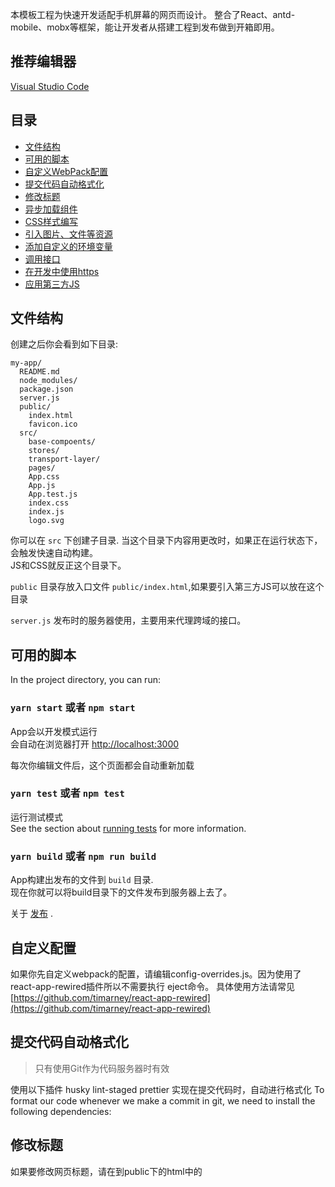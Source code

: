 本模板工程为快速开发适配手机屏幕的网页而设计。
整合了React、antd-mobile、mobx等框架，能让开发者从搭建工程到发布做到开箱即用。
## 推荐编辑器
[Visual Studio Code](https://code.visualstudio.com/)

## 目录

- [文件结构](#文件结构)
- [可用的脚本](#可用的脚本)
- [自定义WebPack配置](#自定义配置)
- [提交代码自动格式化](#提交代码自动格式化)
- [修改标题](#修改标题)
- [异步加载组件](#异步加载组件)
- [CSS样式编写](#样式编写)
- [引入图片、文件等资源](#引入图片等资源)
- [添加自定义的环境变量](#添加自定义的环境变量)
- [调用接口](#调用接口)
- [在开发中使用https](#在开发中使用https) 
- [应用第三方JS](#应用第三方JS)

## 文件结构

创建之后你会看到如下目录:

```
my-app/
  README.md
  node_modules/
  package.json
  server.js 
  public/
    index.html
    favicon.ico
  src/
    base-compoents/
    stores/
    transport-layer/
    pages/
    App.css
    App.js
    App.test.js
    index.css
    index.js
    logo.svg
```

你可以在 `src` 下创建子目录. 当这个目录下内容用更改时，如果正在运行状态下，会触发快速自动构建。<br>
JS和CSS就反正这个目录下。

`public` 目录存放入口文件 `public/index.html`,如果要引入第三方JS可以放在这个目录<br>

`server.js` 发布时的服务器使用，主要用来代理跨域的接口。<br>
 
## 可用的脚本

In the project directory, you can run:

### `yarn start` 或者 `npm start`

App会以开发模式运行<br>
会自动在浏览器打开 [http://localhost:3000](http://localhost:3000) 

每次你编辑文件后，这个页面都会自动重新加载<br> 

### `yarn test` 或者 `npm test`

运行测试模式<br>
See the section about [running tests](#running-tests) for more information.

### `yarn build` 或者 `npm run build`

App构建出发布的文件到 `build` 目录.<br> 
现在你就可以将build目录下的文件发布到服务器上去了。

关于 [发布](#deployment) .

## 自定义配置
如果你先自定义webpack的配置，请编辑config-overrides.js。因为使用了react-app-rewired插件所以不需要执行 eject命令。
具体使用方法请常见 [https://github.com/timarney/react-app-rewired](https://github.com/timarney/react-app-rewired)

## 提交代码自动格式化

>只有使用Git作为代码服务器时有效

使用以下插件 husky lint-staged prettier 实现在提交代码时，自动进行格式化
To format our code whenever we make a commit in git, we need to install the following dependencies:

## 修改标题

如果要修改网页标题，请在到public下的html中的<title>标签修改。


## 异步加载组件

因为默认情况下，webpack会将引用到的包都打包到同一个JS文件中，所以可能入口js文件可能会很大。
为了使用之变小，在使用react-router打开组件时，请使用如下方法引入

```js
const Login =()=><Async load={import('./Login')}/>

<Route  path='/Login' component={Login}/> 
```

## CSS样式编写

为了实现CSS样式的模块化。请在编写模块样式时在前面添加':local'

### `index.css`

```css
:local .Button {
  padding: 20px;
}
```

### `index.js`

```js
import React, { Component } from 'react';
import styles from './index.js';  

class Button extends Component {
  render() {
    // You can use them as regular CSS styles
    return <div className={styles.Button} />;
  }
}
```
 
## 引入图片等资源

为了减小Http的请求数目，在打包时webpack会将小于10k的图片直接转换成base64字符串放在html中。
**目前只支持bmp,gif,jpg,jpeg,png**

写法如下:

```js
import React from 'react';
import logo from './logo.png'; // Tell Webpack this JS file uses this image

console.log(logo); // /logo.84287d09.png

function Header() {
  // Import result is the URL of your image
  return <img src={logo} alt="Logo" />;
}

export default Header;
```
  

```css
:local .Logo {
  background-image: url(./logo.png);
}
```
## 使用VSCode调试

本工程可以使用VSCode进行调试。但需要先安装这个[Debugger for Chrome](#https://marketplace.visualstudio.com/items?itemName=msjsdiag.debugger-for-chrome)

## 添加自定义的环境变量

你可以在工程设置环境变量，好在JS、Html、CSS中使用，比如测试环境和正式环境需要不同的AppKey之类的。
默认的环境变量有 `NODE_ENV` ，它的值有`development` `production` `test` 分别对应运行的命令行`yarn start` `yarn build` `yarn test`。

**环境变量的值会在打包阶段被动态的替换掉**

### 设置环境变量

>注意: 自定义的环境变量必须以 `REACT_APP_` 开头. 
#### 1.文件内定义

可以在项目根目录下新建如下的文件（不同命令，会读取不同的文件）

* `.env： 默认使用`
* `.env.local：用于本地变量覆盖，这个文件会在除了test环境的所有环境加载`
* `.env.development,.env.test,.env.production：在对应的环境加载`
* `.env.development.local,.env.test.local,.env.production.local：在对应的环境加载，最高优先级，会覆盖.env.*的配置`
加载的优先级从高到低，依次为：

* `npm start`: `.env.development.local`, `.env.development`, `.env.local`, `.env`
* `npm run build`: `.env.production.local`, `.env.production`, `.env.local`, `.env`
* `npm test`: `.env.test.local`, `.env.test`, `.env` (注意没有 `.env.local`)

#### 2.命令行直接设置

环境变量还可以在运行命令行的时候直接设置

* Windows(cmd.ext): `set REACT_APP_SECRET_CODE=123&&npm start`
* Mac: `REACT_APP_SECRET_CODE=123 npm start`

### 使用环境变量

```jsx
render() {
  return (
    <div>
      <small>You are running this application in <b>{process.env.NODE_ENV}</b> mode.</small>
      <form>
        <input type="hidden" defaultValue={process.env.REACT_APP_SECRET_CODE} />
      </form>
    </div>
  );
}
```

```js
if (process.env.NODE_ENV !== 'production') {
  analytics.disable();
}
```

```html
<title>%REACT_APP_WEBSITE_NAME%</title>
```

## 调用接口

由于现在都是前后的分离的，前端调用的接口都是跨域的，所以需要进行代理

在本地开发的时候，你只需要将相对路径配到./src/transport-layer/ApiUrl.js中即可。
例如：`LOGIN: '/login'`

然后修改`package.json`中的 `proxy`的值。
例如：
```js
  "proxy": "http://localhost:4000",
```
这样配置后所有XHR请求都会被代理到本地的4000端口。

或者这样配置两种不同的代理。
```js
  "proxy":{
    "/api/a":{ 
      "target": "http://localhost:4000"
    },
    "/api/b":{ 
      "target": "http://localhost:4001",
      "ws": true //开启WebSocket代理
    }
  }
```

## 在开发中使用https

#### Windows (cmd.exe)

```cmd
set HTTPS=true&&npm start
```

(Note: the lack of whitespace is intentional.)

#### Linux, macOS (Bash)

```bash
HTTPS=true npm start
```
## 应用第三方JS

### node模块引用

使用npm安装后，直接在js文件中import即可。

### 单个JS文件应用

如果文件符合AMD/CMD规范可以直接import，如果不符合请在public/index.html中引入